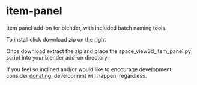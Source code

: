 # item-panel
Item panel add-on for blender, with included batch naming tools.

To install click download zip on the right

Once download extract the zip and place the space_view3d_item_panel.py script into your blender add-on directory.

If you feel so inclined and/or would like to encourage development, consider <a href="https://www.paypal.com/cgi-bin/webscr?cmd=_donations&business=5B9ZNJS9WCXJY&lc=US&item_name=Item%20Panel%20Addon&currency_code=USD&bn=PP%2dDonationsBF%3abtn_donate_SM%2egif%3aNonHosted">donating<a>, development will happen, regardless.
